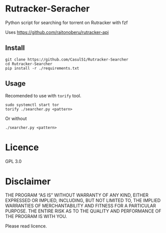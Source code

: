 # Rutracker-Seracher
Python script for searching for torrent on Rutracker with fzf

Uses https://github.com/raitonoberu/rutracker-api



## Install
```
git clone https://github.com/Casul51/Rutracker-Searcher
cd Rutracker-Searcher
pip install -r ./requirements.txt
```

## Usage
Recomended to use with `torify` tool.

```
sudo systemctl start tor
torify ./searcher.py <pattern>
```
Or without
```
./searcher.py <pattern>
```


# Licence
GPL 3.0

# Disclaimer
THE PROGRAM “AS IS” WITHOUT WARRANTY OF ANY KIND, EITHER EXPRESSED OR IMPLIED, INCLUDING, BUT NOT LIMITED TO, THE IMPLIED WARRANTIES OF MERCHANTABILITY AND FITNESS FOR A PARTICULAR PURPOSE. THE ENTIRE RISK AS TO THE QUALITY AND PERFORMANCE OF THE PROGRAM IS WITH YOU. 

Please read licence.
